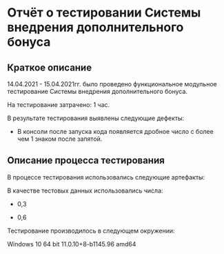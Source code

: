 # Отчёт о тестировании Системы внедрения дополнительного бонуса
## Краткое описание

14.04.2021 - 15.04.2021гг. было проведено функциональное модульное тестирование Системы внедрения дополнительного бонуса.

На тестирование затрачено: 1 час.

В результате тестирования выявлены следующие дефекты:

- В консоли после запуска кода  появляется дробное число с более чем 1 знаком после запятой.


## Описание процесса тестирования
В процессе тестирования использовались следующие артефакты:

В качестве тестовых данных использовались числа:

- 0,3

- 0,6



Тестирование производилось в следующем окружении:

Windows 10 64 bit
11.0.10+8-b1145.96 amd64